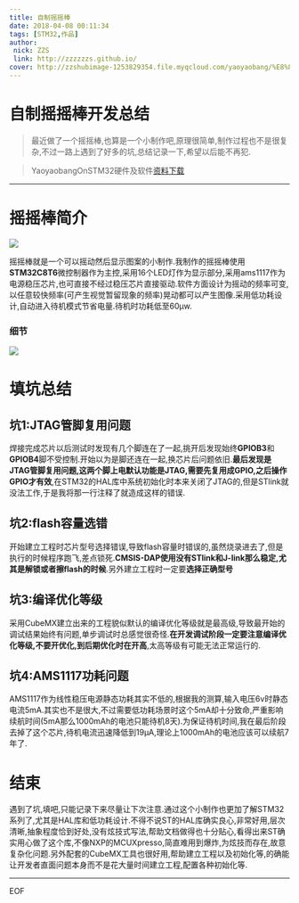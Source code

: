 ```yaml
---
title: 自制摇摇棒
date: 2018-04-08 00:11:34
tags: [STM32,作品]
author: 
 nick: ZZS
 link: http://zzzzzzs.github.io/
cover: http://zzshubimage-1253829354.file.myqcloud.com/yaoyaobang/%E8%8D%89%E5%9B%BE.png
---
```


# 自制摇摇棒开发总结
> 最近做了一个摇摇棒,也算是一个小制作吧,原理很简单,制作过程也不是很复杂,不过一路上遇到了好多的坑,总结记录一下,希望以后能不再犯.

>YaoyaobangOnSTM32硬件及软件[资料下载](https://github.com/ZzzzzzS/YaoyaobangOnSTM32)

***

# 摇摇棒简介

![](https://zzshubimage-1253829354.file.myqcloud.com/yaoyaobang/%E8%8D%89%E5%9B%BE2.png)

摇摇棒就是一个可以摇动然后显示图案的小制作.我制作的摇摇棒使用**STM32C8T6**微控制器作为主控,采用16个LED灯作为显示部分,采用ams1117作为电源稳压芯片,也可直接不经过稳压芯片直接驱动.软件方面设计为摇动的频率可变,以任意较快频率(可产生视觉暂留现象的频率)晃动都可以产生图像.采用低功耗设计,自动进入待机模式节省电量.待机时功耗低至60μw.

### 细节

![](https://zzshubimage-1253829354.file.myqcloud.com/yaoyaobang/%E8%8D%89%E5%9B%BE3.png)

# 填坑总结
## 坑1:JTAG管脚复用问题
焊接完成芯片以后测试时发现有几个脚连在了一起,挑开后发现始终**GPIOB3**和**GPIOB4**脚不受控制.开始以为是脚还连在一起,换芯片后问题依旧.**最后发现是JTAG管脚复用问题,这两个脚上电默认功能是JTAG,需要先复用成GPIO,之后操作GPIO才有效**,在STM32的HAL库中系统初始化时本来关闭了JTAG的,但是STlink就没法工作,于是我将那一行注释了就造成这样的错误.

## 坑2:flash容量选错
开始建立工程时芯片型号选择错误,导致flash容量时错误的,虽然烧录进去了,但是执行的时候程序跑飞,差点锁死.**CMSIS-DAP使用没有STlink和J-link那么稳定,尤其是解锁或者擦flash的时候**.另外建立工程时一定要**选择正确型号**

## 坑3:编译优化等级
采用CubeMX建立出来的工程貌似默认的编译优化等级就是最高级,导致最开始的调试结果始终有问题,单步调试时总感觉很奇怪.**在开发调试阶段一定要注意编译优化等级,不要开优化,到后期优化时在开高**,太高等级有可能无法正常运行的.

## 坑4:AMS1117功耗问题
AMS1117作为线性稳压电源静态功耗其实不低的,根据我的测算,输入电压6v时静态电流5mA.其实也不是很大,不过需要低功耗场景时这个5mA却十分致命,严重影响续航时间(5mA那么1000mAh的电池只能待机8天).为保证待机时间,我在最后阶段去掉了这个芯片,待机电流迅速降低到19μA,理论上1000mAh的电池应该可以续航7年了.

# 结束
遇到了坑,填吧,只能记录下来尽量让下次注意.通过这个小制作也更加了解STM32系列了,尤其是HAL库和低功耗设计.不得不说ST的HAL库确实良心,非常好用,层次清晰,抽象程度恰到好处,没有炫技式写法,帮助文档做得也十分贴心,看得出来ST确实用心做了这个库,不像NXP的MCUXpresso,简直难用到爆炸,为炫技而存在,故意复杂化问题.另外配套的CubeMX工具也很好用,帮助建立工程以及初始化等,的确能让开发者直面问题本身而不是花大量时间建立工程,配置各种初始化等.

***
EOF
